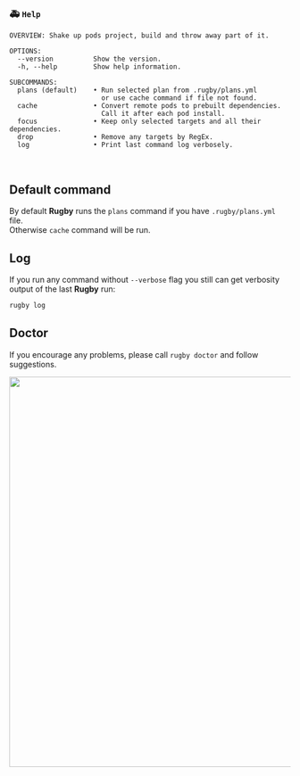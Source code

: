 
### 🚑 `Help`

```
OVERVIEW: Shake up pods project, build and throw away part of it.

OPTIONS:
  --version          Show the version.
  -h, --help         Show help information.

SUBCOMMANDS:
  plans (default)    • Run selected plan from .rugby/plans.yml
                       or use cache command if file not found.
  cache              • Convert remote pods to prebuilt dependencies.
                       Call it after each pod install.
  focus              • Keep only selected targets and all their dependencies.
  drop               • Remove any targets by RegEx.
  log                • Print last command log verbosely.
```

<br>

## Default command

By default **Rugby** runs the `plans` command if you have `.rugby/plans.yml` file.\
Otherwise `cache` command will be run.

## Log

If you run any command without `--verbose` flag you still can get verbosity output of the last **Rugby** run:

```bash
rugby log
```

## Doctor

If you encourage any problems, please call `rugby doctor` and follow suggestions.

<img src="https://github.com/swiftyfinch/Rugby/blob/main/Assets/Doctor.png" width="700"/>